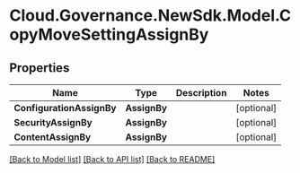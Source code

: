 # Cloud.Governance.NewSdk.Model.CopyMoveSettingAssignBy
## Properties

Name | Type | Description | Notes
------------ | ------------- | ------------- | -------------
**ConfigurationAssignBy** | **AssignBy** |  | [optional] 
**SecurityAssignBy** | **AssignBy** |  | [optional] 
**ContentAssignBy** | **AssignBy** |  | [optional] 

[[Back to Model list]](../README.md#documentation-for-models) [[Back to API list]](../README.md#documentation-for-api-endpoints) [[Back to README]](../README.md)

